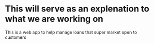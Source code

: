 # This will serve as an explenation to what we are working on

This is a web app to help manage loans that super market open to customers
